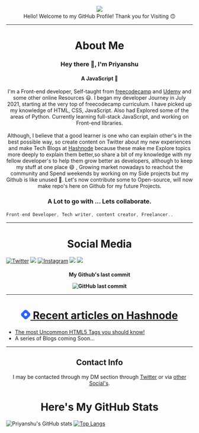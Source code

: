<p align="center">
<img src="https://i.postimg.cc/fTm6B97x/IMG-20211109-094634.jpg"><br/>
Hello! Welcome to my GitHub Profile! Thank you for Visiting 🙃
</p>
<hr />

<h1 align="center"> About Me </h1>
<h3 align="center"> Hey there 👋, I'm Priyanshu </h3>
   
<h4 align="center">A JavaScript 💛</h4>

<p align="center">I'm a Front-end developer, Self-taught from <a href="https://freecodecamp.org">freecodecamp</a> and <a href="https://www.udemy.com">Udemy</a> and some other online Resources 😃.
I began my developer Journey in July 2021, starting at the very top of freecodecamp curriculum. I have picked up my knowledge of HTML, CSS, JavaScript. Also had Explored some of the areas of Python. Currently learning full-stack JavaScript, and working on Front-end libraries.
<br/>
<br/>
Although, I believe that a good learner is one who can explain other's in the best possible way, so create content on Twitter about my new experiences and make Tech Blogs at <a href="https://hashnode.com/@Kumarsonsoff3">Hashnode</a> because these make me Explore topics more deeply to explain them better,so share a bit of my knowledge with my fellow developer's to help them grow better as developers, although to keep my stuff at one place 😄 , Growing market nowadays to reachout the community and Spend weekends by working on my Side projects but my Github is like unused 🥲.  Let's now contribute some to Open-source, will now make repo's here on Github for my future Projects.
</p>

<h3 align="center"> A Lot to go with ... Lets collaborate.</h3>

```js
Front-end Developer, Tech writer, content creator, Freelancer..
```

<hr />
<!-- My Socials -->
<h1 align="center" id="contact">Social Media</h1>
<p align="cenetr">
  <a href="https://twitter.com/Kumar_Sons_off" target="_blank" rel="noopener noreferrer"> <img alt="Twitter" src="https://img.shields.io/badge/Twitter-Priyanshu%20-blue?logo=twitter&logocolor=blue&color=blue"></a>
<a href="https://hashnode.com/@Kumarsonsoff3" target="_blank" rel="noopener noreferrer"><img src="https://img.shields.io/badge/Priyanshu%20Kumawat-purple?logo=hashnode&logoColor=darkblue&color=white" /></a>
  <a href="https://www.instagram.com/Priyanshu_kumawat_off/" target="_blank" rel="noopener noreferrer"> <img alt="Instagram" src="https://img.shields.io/badge/Priyanshu%20Kumawat-blue?logo=instagram&logocolor=Pink&color=white"></a>
<a href="https://linkedin.com/in/kumarsonsoff" target="_blank" rel="noopener noreferrer"><img src="https://img.shields.io/badge/LinkedIn-Priyanshu%20Kumawat-purple?logo=linkedin&logoColor=blue&color=blue" /></a>
<a href="https://www.showcase.com/kumar_sons_off" target="_blank" rel="noopener noreferrer"><img src="https://img.shields.io/badge/Codepen-Priyanshu%20Kumawat-purple?logo=codepen&logoColor=black&color=white" /></a>
  
  
<h4 align="center">My Github's last commit </p>
<img alt="GitHub last commit" src="https://img.shields.io/github/last-commit/kumarsonsoff3/kumarsonsoff3?style=for-the-badge">

</p>
<hr />
<!-- My BLogs -->

<h1 align="center"> <a href="https://kumarsonsoff.hashnode.dev//"><img src="https://github.com/FrancescoXX/FrancescoXX/blob/main/CDyAuTy75.png" title="Hashnode" alt="Hashnode blog" width="25"/> Recent articles on Hashnode</a></h1>

- [The most Uncommon HTML5 Tags you should know!](https://kumarsonsoff.hashnode.dev/the-most-uncommon-html5-tags)
- A series of Blogs coming Soon...
<hr />

<h2 align="center">Contact Info </h2>
  <p align="center">I may be contacted through my DM section through <a href="https://twitter.com/Kumar_Sons_off" target="_blank" rel="noopener noreferrer">Twitter</a> or via <a href="#contact" target="_blank" rel="noopener noreferrer">other Social's</a>.


<h1 align="center"> Here's My GitHub Stats </h1>

![Priyanshu's GitHub stats](https://github-readme-stats.vercel.app/api?username=kumarsonsoff3&show_icons=true&theme=highcontrast)
  [![Top Langs](https://github-readme-stats.vercel.app/api/top-langs/?username=kumarsonsoff3&layout=compact)](https://github.com/kumarsonsoff3/github-readme-stats)

